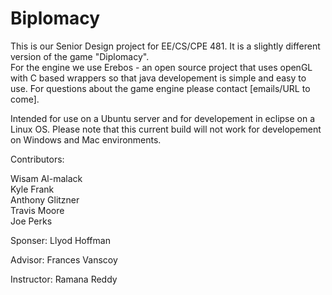 Biplomacy
=========

This is our Senior Design project for EE/CS/CPE 481.  It is a slightly different version of the game "Diplomacy".  
For the engine we use Erebos - an open source project that uses openGL with C based wrappers so that java developement
is simple and easy to use.  For questions about the game engine please contact [emails/URL to come].

Intended for use on a Ubuntu server and for developement in eclipse on a Linux OS.  Please note that this current
build will not work for developement on Windows and Mac environments.

Contributors:

Wisam Al-malack  
Kyle Frank  
Anthony Glitzner  
Travis Moore  
Joe Perks  

Sponser:
Llyod Hoffman

Advisor:
Frances Vanscoy

Instructor:
Ramana Reddy
